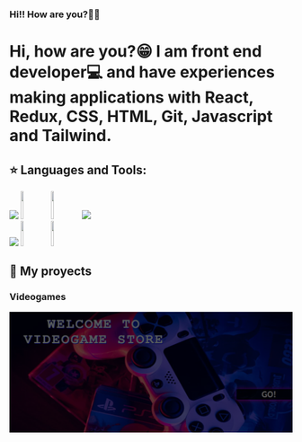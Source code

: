 ### Hi!! How are you?👋😁

<h1>Hi, how are you?😁
I am front end developer💻 and have experiences making applications with React, Redux, CSS, HTML, Git, Javascript and Tailwind.
</h1>

## :star: Languages and Tools:

<p>
  <code><img width="10%" src="https://www.vectorlogo.zone/logos/w3_html5/w3_html5-ar21.svg"></code>
  <code><img width="10%" height="50px" src="https://cdn.iconscout.com/icon/free/png-256/css3-9-1175237.png"></code>
  <code><img width="10%" height="50px" src="https://1000marcas.net/wp-content/uploads/2020/11/JavaScript-logo.png"></code>
  <code><img width="10%" src="https://www.vectorlogo.zone/logos/git-scm/git-scm-ar21.svg"></code>
  <br />
  <code><img width="10%" src="https://www.vectorlogo.zone/logos/reactjs/reactjs-ar21.svg"></code>
  <code><img width="10%" height="45" src="https://cdn.worldvectorlogo.com/logos/redux.svg"></code>
  <code><img width= "10%" height= "45" src= "https://www.vectorlogo.zone/logos/tailwindcss/tailwindcss-ar21.png"></code>
  <br />
</p>

## :pushpin: My proyects

<h3>Videogames</h3>

<p>
  <a><img src="https://github.com/Pablo333333/Pablo333333/blob/main/images/videogames.PNG"></a>
</p>
